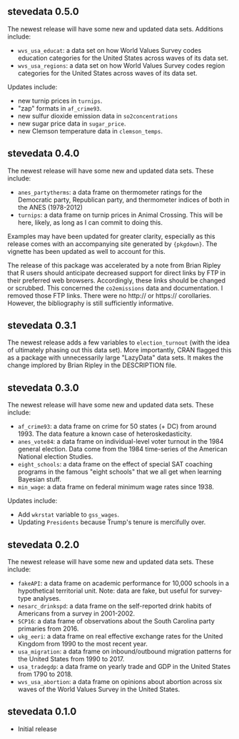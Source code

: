 stevedata 0.5.0
---------------------------------------------------------------------

The newest release will have some new and updated data sets.  Additions include:

- `wvs_usa_educat`: a data set on how World Values Survey codes education categories for the United States across waves of its data set.
- `wvs_usa_regions`: a data set on how World Values Survey codes region categories for the United States across waves of its data set.

Updates include:

- new turnip prices in `turnips`.
- "zap" formats in `af_crime93`.
- new sulfur dioxide emission data in `so2concentrations`
- new sugar price data in `sugar_price`.
- new Clemson temperature data in `clemson_temps`.

stevedata 0.4.0
---------------------------------------------------------------------

The newest release will have some new and updated data sets. These include:

- `anes_partytherms`: a data frame on thermometer ratings for the Democratic party, Republican party, and thermometer indices of both in the ANES (1978-2012)
- `turnips`: a data frame on turnip prices in Animal Crossing. This will be here, likely, as long as I can commit to doing this.

Examples may have been updated for greater clarity, especially as this release comes with an accompanying site generated by `{pkgdown}`. The vignette has been updated as well to account for this.

The release of this package was accelerated by a note from Brian Ripley that R users should anticipate decreased support for direct links by FTP in their preferred web browsers. Accordingly, these links should be changed or scrubbed. This concerned the `co2emissions` data and documentation. I removed those FTP links. There were no http:// or https:// corollaries. However, the bibliography is still sufficiently informative.

stevedata 0.3.1
---------------------------------------------------------------------

The newest release adds a few variables to `election_turnout` (with the idea of ultimately phasing out this data set). More importantly, CRAN flagged this as a package with unnecessarily large "LazyData" data sets. It makes the change implored by Brian Ripley in the DESCRIPTION file.


stevedata 0.3.0
---------------------------------------------------------------------

The newest release will have some new and updated data sets. These include:

- `af_crime93`: a data frame on crime for 50 states (+ DC) from around 1993. The data feature a known case of heteroskedasticity.
- `anes_vote84`: a data frame on individual-level voter turnout in the 1984 general election. Data come from the 1984 time-series of the American National election Studies.
- `eight_schools`: a data frame on the effect of special SAT coaching programs in the famous "eight schools" that we all get when learning Bayesian stuff.
- `min_wage`: a data frame on federal minimum wage rates since 1938.

Updates include:

- Add `wkrstat` variable to `gss_wages`.
- Updating `Presidents` because Trump's tenure is mercifully over.


stevedata 0.2.0
---------------------------------------------------------------------

The newest release will have some new and updated data sets. These include:

- `fakeAPI`: a data frame on academic performance for 10,000 schools in a hypothetical territorial unit. Note: data are fake, but useful for survey-type analyses.
- `nesarc_drinkspd`: a data frame on the self-reported drink habits of Americans from a survey in 2001-2002.
- `SCP16`: a data frame of observations about the South Carolina party primaries from 2016.
- `ukg_eeri`: a data frame on real effective exchange rates for the United Kingdom from 1990 to the most recent year.
- `usa_migration`: a data frame on inbound/outbound migration patterns for the United States from 1990 to 2017.
- `usa_tradegdp`: a data frame on yearly trade and GDP in the United States from 1790 to 2018.
- `wvs_usa_abortion`: a data frame on opinions about abortion across six waves of the World Values Survey in the United States.



stevedata 0.1.0
---------------------------------------------------------------------

- Initial release

